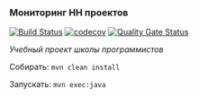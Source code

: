 ### Мониторинг HH проектов

[![Build Status](https://travis-ci.org/hhru/hh-dep-monitoring.svg?branch=master)](https://travis-ci.org/hhru/hh-dep-monitoring) 
[![codecov](https://codecov.io/gh/hhru/hh-dep-monitoring/branch/master/graph/badge.svg)](https://codecov.io/gh/hhru/hh-dep-monitoring)
[![Quality Gate Status](https://sonarcloud.io/api/project_badges/measure?project=ru.hh.school%3Ahh-dep-monitoring&metric=alert_status)](https://sonarcloud.io/dashboard?id=ru.hh.school%3Ahh-dep-monitoring)

_Учебный проект школы программистов_

Собирать: `mvn clean install`

Запускать: `mvn exec:java`
